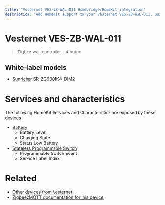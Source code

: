 ```yaml
---
title: "Vesternet VES-ZB-WAL-011 Homebridge/HomeKit integration"
description: "Add HomeKit support to your Vesternet VES-ZB-WAL-011, using Homebridge, Zigbee2MQTT and homebridge-z2m."
---
```

<!---
This file has been GENERATED using src/docgen/docgen.ts
DO NOT EDIT THIS FILE MANUALLY!
-->
# Vesternet VES-ZB-WAL-011
> Zigbee wall controller - 4 button


## White-label models
* [Sunricher](../index.md#sunricher) SR-ZG9001K4-DIM2

# Services and characteristics
The following HomeKit Services and Characteristics are exposed by
these devices

* [Battery](../../battery.md)
  * Battery Level
  * Charging State
  * Status Low Battery
* [Stateless Programmable Switch](../../action.md)
  * Programmable Switch Event
  * Service Label Index


# Related
* [Other devices from Vesternet](../index.md#vesternet)
* [Zigbee2MQTT documentation for this device](https://www.zigbee2mqtt.io/devices/VES-ZB-WAL-011.html)